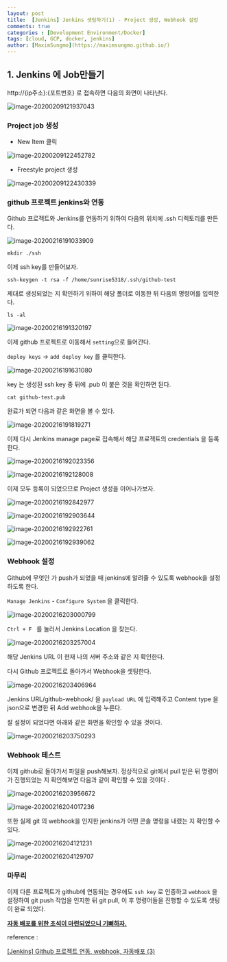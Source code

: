 ```yaml
---
layout: post
title:  [Jenkins] Jenkins 셋팅하기(1) - Project 생성, Webhook 설정
comments: true
categories : [Development Environment/Docker]
tags: [cloud, GCP, docker, jenkins]
author: [MaximSungmo](https://maximsungmo.github.io/)
---
```




## 1. Jenkins 에 Job만들기

http://{ip주소}:{포트번호} 로 접속하면 다음의 화면이 나타난다.

![image-20200209121937043](/assets/images/image-20200209121937043.png)

### Project job 생성

- New Item 클릭

![image-20200209122452782](/assets/images/image-20200209122452782.png)

- Freestyle project 생성

![image-20200209122430339](/assets/images/image-20200209122430339.png)





### github 프로젝트 jenkins와 연동 

Github 프로젝트와 Jenkins를 연동하기 위하여 다음의 위치에 .ssh 디렉토리를 만든다.

![image-20200216191033909](/assets/images/image-20200216191033909.png)

```
mkdir ./ssh
```



이제 ssh key를 만들어보자.

```
ssh-keygen -t rsa -f /home/sunrise5318/.ssh/github-test
```

제대로 생성되었는 지 확인하기 위하여 해당 폴더로 이동한 뒤 다음의 명령어를 입력한다.

```
ls -al
```

![image-20200216191320197](/assets/images/image-20200216191320197.png)



이제 github 프로젝트로 이동해서 `setting`으로 들어간다. 

`deploy keys` -> `add deploy key` 를 클릭한다. 

![image-20200216191631080](/assets/images/image-20200216191631080.png)

key 는 생성된 ssh key 중 뒤에 .pub 이 붙은 것을 확인하면 된다.

```
cat github-test.pub
```



완료가 되면 다음과 같은 화면을 볼 수 있다.

![image-20200216191819271](/assets/images/image-20200216191819271.png)



이제 다시 Jenkins manage page로 접속해서 해당 프로젝트의 credentials 을 등록한다.

![image-20200216192023356](/assets/images/image-20200216192023356.png)

![image-20200216192128008](/assets/images/image-20200216192128008.png)

이제 모두 등록이 되었으므로 Project 생성을 이어나가보자.

![image-20200216192842977](/assets/images/image-20200216192842977.png)

![image-20200216192903644](/assets/images/image-20200216192903644.png)

![image-20200216192922761](/assets/images/image-20200216192922761.png)

![image-20200216192939062](/assets/images/image-20200216192939062.png)



### Webhook 설정

Github에 무엇인 가 push가 되었을 때 jenkins에 알려줄 수 있도록 webhook을 설정하도록 한다.

`Manage Jenkins` - `Configure System` 을 클릭한다. 

![image-20200216203000799](/assets/images/image-20200216203000799.png)

`Ctrl + F ` 를 눌러서 Jenkins Location 을 찾는다.

![image-20200216203257004](/assets/images/image-20200216203257004.png)

해당 Jenkins URL 이 현재 나의 서버 주소와 같은 지 확인한다.



다시 Github 프로젝트로 돌아가서 Webhook을 셋팅한다.

![image-20200216203406964](/assets/images/image-20200216203406964.png)

Jenkins URL/github-webhook/ 을 `payload URL` 에 입력해주고 Content type 을 json으로 변경한 뒤 Add webhook을 누른다.



잘 설정이 되었다면 아래와 같은 화면을 확인할 수 있을 것이다. 

![image-20200216203750293](/assets/images/image-20200216203750293.png)



### Webhook 테스트 

이제 github로 돌아가서 파일을 push해보자. 정상적으로 git에서 pull 받은 뒤 명령어가 진행되었는 지 확인해보면 다음과 같이 확인할 수 있을 것이다 .

![image-20200216203956672](/assets/images/image-20200216203956672.png)

![image-20200216204017236](/assets/images/image-20200216204017236.png)



또한 실제 git 의 webhook을 인지한 jenkins가 어떤 콘솔 명령을 내렸는 지 확인할 수 있다.

![image-20200216204121231](/assets/images/image-20200216204121231.png)

![image-20200216204129707](/assets/images/image-20200216204129707.png)



### 마무리 

이제 다른 프로젝트가 github에 연동되는 경우에도 `ssh key` 로 인증하고 `webhook` 을 설정하여 git push 작업을 인지한 뒤 git pull, 이 후 명령어들을 진행할 수 있도록 셋팅이 완료 되었다. 

<u>**자동 배포를 위한 초석이 마련되었으니 기뻐하자.**</u>



reference : 

[[Jenkins] Github 프로젝트 연동, webhook, 자동배포 (3)](https://kutar37.tistory.com/entry/Jenkins-Github-%EC%97%B0%EB%8F%99-%EC%9E%90%EB%8F%99%EB%B0%B0%ED%8F%AC-3)